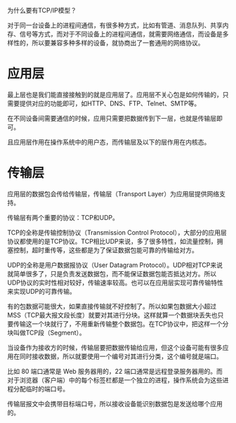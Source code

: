 为什么要有TCP/IP模型？

对于同⼀台设备上的进程间通信，有很多种⽅式，⽐如有管道、消息队列、共享内存、信号等⽅式，⽽对于不同设备上的进程间通信，就需要⽹络通信，⽽设备是多样性的，所以要兼容多种多样的设备，就协商出了⼀套通⽤的⽹络协议。
# 应用层

最上层也是我们能直接接触到的就是应用层了。应用层不关心包是如何传输的，只需要提供对应的功能即可，如HTTP、DNS、FTP、Telnet、SMTP等。

在不同设备间需要通信的时候，应用只需要把数据传到下一层，也就是传输层即可。

且应用层作用在操作系统中的用户态，而传输层及以下的层作用在内核态。
# 传输层

应用层的数据包会传给传输层，传输层（Transport Layer）为应用层提供网络支持。

传输层有两个重要的协议：TCP和UDP。

TCP的全称是传输控制协议（Transmission Control Protocol），大部分的应用层协议都使用的是TCP协议。TCP相比UDP来说，多了很多特性，如流量控制，拥塞控制，超时重传等，这些都是为了保证数据包能可靠的传输给对方。

UDP的全称是用户数据报协议（User Datagram Protocol）。UDP相对TCP来说就简单很多了，只是负责发送数据包，而不能保证数据包能否抵达对方。所以UDP协议的实时性相对较好，传输速率较高。也可以在应用层实现可靠传输特性来实现UDP的可靠传输。

有的包数据可能很大，如果直接传输就不好控制了。所以如果包数据大小超过MSS（TCP最大报文段长度）就要对其进行分块。这样就算一个数据块丢失也只要传输这一个块就行了，不用重新传输整个数据包。在TCP协议中，把这样一个分块叫做TCP段（Segment）。

当设备作为接收方的时候，传输层要把数据传输给应用，但这个设备可能有很多应用在同时接收数据，所以就要使用一个编号对其进行分类，这个编号就是端口。

比如 80 端⼝通常是 Web 服务器⽤的，22 端⼝通常是远程登录服务器⽤的。⽽对于浏览器（客户端）中的每个标签栏都是⼀个独⽴的进程，操作系统会为这些进程分配临时的端⼝号。

传输层报文中会携带目标端口号，所以接收设备能识别数据包是发送给哪个应用的。

